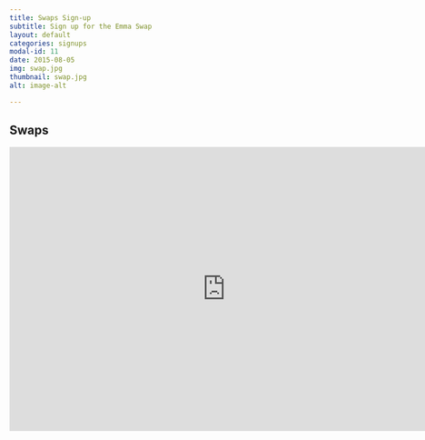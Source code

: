 ```yaml
---
title: Swaps Sign-up
subtitle: Sign up for the Emma Swap
layout: default
categories: signups
modal-id: 11
date: 2015-08-05
img: swap.jpg
thumbnail: swap.jpg
alt: image-alt

---
```

<h2 class="section-heading">Swaps</h1>

<p><iframe src="https://docs.google.com/forms/d/1MjVOvRy2JqK11IxrH7We9jxRNEq9oN-6onHhDaN96uM/viewform?embedded=true" width="760" height="500" frameborder="0" marginheight="0" marginwidth="0">Loading&#8230;</iframe></p>
